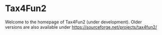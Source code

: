# Tax4Fun2

Welcome to the homepage of Tax4Fun2 (under development).
Older versions are also available under https://sourceforge.net/projects/tax4fun2/
